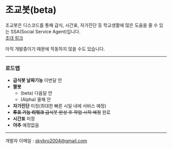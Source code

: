 조교봇(beta)
=========
조교봇은 디스코드를 통해 급식, 시간표, 자가진단 등 학교생활에 많은 도움을 줄 수 있는 SSA(Social Service Agent)입니다.   
[초대 링크](https://discord.com/oauth2/authorize?client_id=803632194076540988&scope=bot)   
   
아직 개발중이기 때문에 작동하지 않을 수도 있습니다.   
- - -
### 로드맵
 - **급식봇 날짜기능**   이번달 안
 - **짤봇**
   - (beta)   다음달 안
   - (Alpha)   올해 안
 - **자가진단**   미정(최대한 빠른 시일 내에 서비스 예정)
 - ~~**투표 기능 리워크**   급식봇 완성 후 작업 시작 예정~~   완료
 - **시간표**   미정
 - **야추**   예정없음   
    
 - - -
    
개발자 이메일 : <skybro2004@gmail.com>
